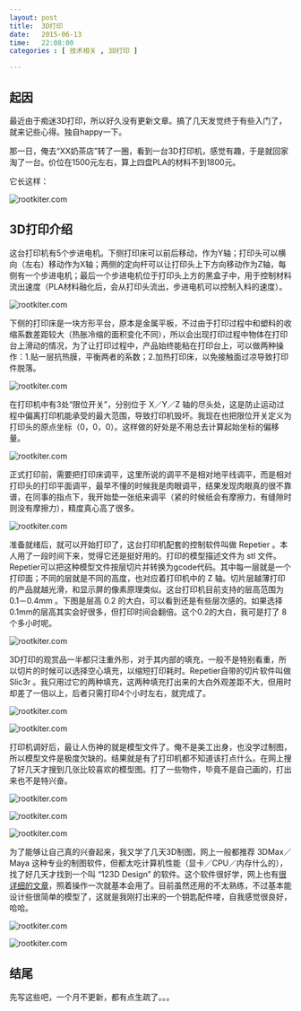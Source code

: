 ```yaml
---
layout: post
title:  3D打印
date:   2015-06-13
time:   22:08:00
categories : [ 技术相关 , 3D打印 ]

---
```


## 起因

最近由于痴迷3D打印，所以好久没有更新文章。搞了几天发觉终于有些入门了，就来记些心得。独自happy一下。

那一日，俺去“XX奶茶店”转了一圈，看到一台3D打印机，感觉有趣，于是就回家淘了一台。价位在1500元左右，算上四盘PLA的材料不到1800元。

它长这样：


![rootkiter.com](http://rootkiter.com/images/2015_06_14_00_00/quanji.png)

## 3D打印介绍

这台打印机有5个步进电机。下侧打印床可以前后移动，作为Y轴；打印头可以横向（左右）移动作为X轴；两侧的定向杆可以让打印头上下方向移动作为Z轴，每侧有一个步进电机；最后一个步进电机位于打印头上方的黑盒子中，用于控制材料流出速度（PLA材料融化后，会从打印头流出，步进电机可以控制入料的速度）。


![rootkiter.com](http://rootkiter.com/images/2015_06_14_00_00/jichudianji.png)

下侧的打印床是一块方形平台，原本是金属平板，不过由于打印过程中和塑料的收缩系数差距较大（热胀冷缩的面积变化不同），所以会出现打印过程中物体在打印台上滑动的情况，为了让打印过程中，产品始终能粘在打印台上，可以做两种操作：1.贴一层抗热膜，平衡两者的系数；2.加热打印床，以免接触面过凉导致打印件脱落。

![rootkiter.com](http://rootkiter.com/images/2015_06_14_00_00/jiaodai.png)

在打印机中有3处“限位开关”，分别位于 X／Y／Z 轴的尽头处，这是防止运动过程中偏离打印机能承受的最大范围，导致打印机毁坏。我现在也把限位开关定义为打印头的原点坐标（0，0，0）。这样做的好处是不用总去计算起始坐标的偏移量。


![rootkiter.com](http://rootkiter.com/images/2015_06_14_00_00/xianweikaiguan.png)

正式打印前，需要把打印床调平，这里所说的调平不是相对地平线调平，而是相对打印头的打印平面调平，最早不懂的时候我是肉眼调平，结果发现肉眼真的很不靠谱，在同事的指点下，我开始垫一张纸来调平（紧的时候纸会有摩擦力，有缝隙时则没有摩擦力），精度真心高了很多。


![rootkiter.com](http://rootkiter.com/images/2015_06_14_00_00/tiaoping.png)

准备就绪后，就可以开始打印了，这台打印机配套的控制软件叫做 Repetier 。本人用了一段时间下来，觉得它还是挺好用的。打印的模型描述文件为 stl 文件。Repetier可以把这种模型文件按层切片并转换为gcode代码。其中每一层就是一个打印面；不同的层就是不同的高度，也对应着打印机中的 Z 轴。切片层越薄打印的产品就越光滑，和显示屏的像素原理类似。这台打印机目前支持的层高范围为 0.1－0.4mm 。下图是层高 0.2 的大白，可以看到还是有些层次感的。如果选择 0.1mm的层高其实会好很多，但打印时间会翻倍。这个0.2的大白，我可是打了 8 个多小时呢。


![rootkiter.com](http://rootkiter.com/images/2015_06_14_00_00/dabai.png)

3D打印的观赏品一半都只注重外形，对于其内部的填充，一般不是特别看重，所以切片的时候可以选择空心填充，以缩短打印耗时。Repetier自带的切片软件叫做 Slic3r 。我只用过它的两种填充，这两种填充打出来的大白外观差距不大，但用时却差了一倍以上，后者只需打印4个小时左右，就完成了。

![rootkiter.com](http://rootkiter.com/images/2015_06_14_00_00/qiepian1.png)

![rootkiter.com](http://rootkiter.com/images/2015_06_14_00_00/qiepian2.png)

打印机调好后，最让人伤神的就是模型文件了。俺不是美工出身，也没学过制图，所以模型文件是极度欠缺的。结果就是有了打印机都不知道该打点什么。在网上搜了好几天才搜到几张比较喜欢的模型图。打了一些物件，毕竟不是自己画的，打出来也不是特兴奋。


![rootkiter.com](http://rootkiter.com/images/2015_06_14_00_00/beiz.png)


![rootkiter.com](http://rootkiter.com/images/2015_06_14_00_00/hama.png)


![rootkiter.com](http://rootkiter.com/images/2015_06_14_00_00/zixingche.png)

为了能够让自己真的兴奋起来，我又学了几天3D制图，网上一般都推荐 3DMax／Maya 这种专业的制图软件，但都太吃计算机性能（显卡／CPU／内存什么的），找了好几天才找到一个叫 “123D Design” 的软件。这个软件很好学，网上也有[很详细的文章](http://www.tuicool.com/articles/yiimquB)，照着操作一次就基本会用了。目前虽然还用的不太熟练，不过基本能设计些很简单的模型了，这就是我刚打出来的一个钥匙配件喽，自我感觉很良好，哈哈。

![rootkiter.com](http://rootkiter.com/images/2015_06_14_00_00/yaoshikou1.png)

![rootkiter.com](http://rootkiter.com/images/2015_06_14_00_00/yaoshikou.png)

## 结尾

先写这些吧，一个月不更新，都有点生疏了。。。

